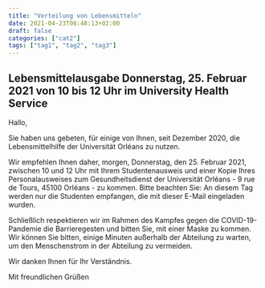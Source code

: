 ```yaml
---
title: "Verteilung von Lebensmitteln"
date: 2021-04-23T06:48:13+02:00
draft: false
categories: ["cat2"]
tags: ["tag1", "tag2", "tag3"]
---
```


## Lebensmittelausgabe Donnerstag, 25. Februar 2021 von 10 bis 12 Uhr im University Health Service


Hallo,

Sie haben uns gebeten, für einige von Ihnen, seit Dezember 2020, die Lebensmittelhilfe der Universität Orléans zu nutzen.

Wir empfehlen Ihnen daher, morgen, Donnerstag, den 25. Februar 2021, zwischen 10 und 12 Uhr mit Ihrem Studentenausweis und einer Kopie Ihres Personalausweises zum Gesundheitsdienst der Universität Orléans - 9 rue de Tours, 45100 Orléans - zu kommen.
Bitte beachten Sie: An diesem Tag werden nur die Studenten empfangen, die mit dieser E-Mail eingeladen wurden.

Schließlich respektieren wir im Rahmen des Kampfes gegen die COVID-19-Pandemie die Barrieregesten und bitten Sie, mit einer Maske zu kommen. Wir können Sie bitten, einige Minuten außerhalb der Abteilung zu warten, um den Menschenstrom in der Abteilung zu vermeiden.

Wir danken Ihnen für Ihr Verständnis.

Mit freundlichen Grüßen 